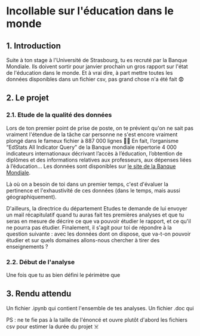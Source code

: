# Incollable sur l'éducation dans le monde

## 1. Introduction
Suite à ton stage à l'Université de Strasbourg, tu es recruté par la Banque Mondiale. Ils doivent sortir pour janvier prochain un gros rapport sur l'état de l'éducation dans le monde. Et à vrai dire, à part mettre toutes les données disponibles dans un fichier csv, pas grand chose n'a été fait 😨

## 2. Le projet

### 2.1. Etude de la qualité des données
Lors de ton premier point de prise de poste, on te prévient qu'on ne sait pas vraiment l'étendue de la tâche car personne ne s'est encore vraiment plongé dans le fameux fichier à 887 000 lignes 💩💩 En fait, l’organisme “EdStats All Indicator Query” de la Banque mondiale répertorie 4 000 indicateurs internationaux décrivant l’accès à l’éducation, l’obtention de diplômes et des informations relatives aux professeurs, aux dépenses liées à l’éducation... Les données sont disponibles sur [le site de la Banque Mondiale](https://datacatalog.worldbank.org/dataset/education-statistics).

Là où on a besoin de toi dans un premier temps, c'est d'évaluer la pertinence et l'exhaustivité de ces données (dans le temps, mais aussi géographiquement). 

D'ailleurs, la directrice du département Etudes te demande de lui envoyer un mail récapitulatif quand tu auras fait tes premières analyses et que tu seras en mesure de décrire ce que va pouvoir étudier le rapport, et ce qu'il ne pourra pas étudier. Finalement, il s'agit pour toi de répondre à la question suivante : avec les données dont on dispose, que va-t-on pouvoir étudier et sur quels domaines allons-nous chercher à tirer des enseignements ?

### 2.2. Début de l'analyse
Une fois que tu as bien défini le périmètre que 

## 3. Rendu attendu
Un fichier .ipynb qui contient l'ensemble de tes analyses.
Un fichier .doc qui 

PS : ne te fie pas à la taille de l'énoncé et ouvre plutôt d'abord les fichiers csv pour estimer la durée du projet ☠️
